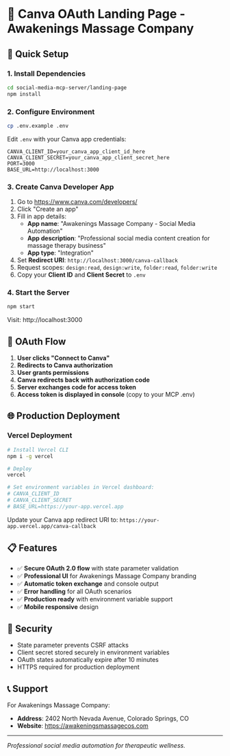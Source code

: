 # 🎨 Canva OAuth Landing Page - Awakenings Massage Company

## 🚀 Quick Setup

### 1. Install Dependencies
```bash
cd social-media-mcp-server/landing-page
npm install
```

### 2. Configure Environment
```bash
cp .env.example .env
```

Edit `.env` with your Canva app credentials:
```env
CANVA_CLIENT_ID=your_canva_app_client_id_here
CANVA_CLIENT_SECRET=your_canva_app_client_secret_here
PORT=3000
BASE_URL=http://localhost:3000
```

### 3. Create Canva Developer App

1. Go to https://www.canva.com/developers/
2. Click "Create an app"
3. Fill in app details:
   - **App name**: "Awakenings Massage Company - Social Media Automation"
   - **App description**: "Professional social media content creation for massage therapy business"
   - **App type**: "Integration"
4. Set **Redirect URI**: `http://localhost:3000/canva-callback`
5. Request scopes: `design:read`, `design:write`, `folder:read`, `folder:write`
6. Copy your **Client ID** and **Client Secret** to `.env`

### 4. Start the Server
```bash
npm start
```

Visit: http://localhost:3000

## 🔗 OAuth Flow

1. **User clicks "Connect to Canva"**
2. **Redirects to Canva authorization**
3. **User grants permissions**
4. **Canva redirects back with authorization code**
5. **Server exchanges code for access token**
6. **Access token is displayed in console** (copy to your MCP .env)

## 🌐 Production Deployment

### Vercel Deployment
```bash
# Install Vercel CLI
npm i -g vercel

# Deploy
vercel

# Set environment variables in Vercel dashboard:
# CANVA_CLIENT_ID
# CANVA_CLIENT_SECRET  
# BASE_URL=https://your-app.vercel.app
```

Update your Canva app redirect URI to: `https://your-app.vercel.app/canva-callback`

## 📋 Features

- ✅ **Secure OAuth 2.0 flow** with state parameter validation
- ✅ **Professional UI** for Awakenings Massage Company branding
- ✅ **Automatic token exchange** and console output
- ✅ **Error handling** for all OAuth scenarios
- ✅ **Production ready** with environment variable support
- ✅ **Mobile responsive** design

## 🔐 Security

- State parameter prevents CSRF attacks
- Client secret stored securely in environment variables
- OAuth states automatically expire after 10 minutes
- HTTPS required for production deployment

## 📞 Support

For Awakenings Massage Company:
- **Address**: 2402 North Nevada Avenue, Colorado Springs, CO
- **Website**: https://awakeningsmassagecos.com

---
*Professional social media automation for therapeutic wellness.*